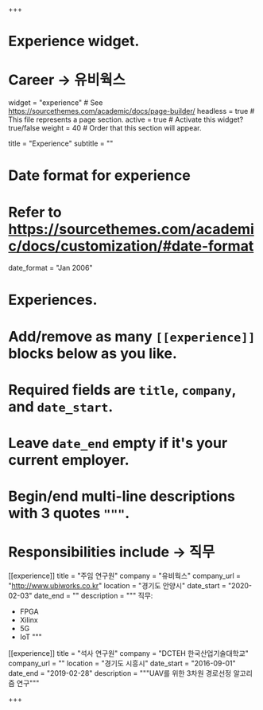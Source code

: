 +++
# Experience widget.

# Career -> 유비웍스

widget = "experience"  # See https://sourcethemes.com/academic/docs/page-builder/
headless = true  # This file represents a page section.
active = true  # Activate this widget? true/false
weight = 40  # Order that this section will appear.

title = "Experience"
subtitle = ""

# Date format for experience
#   Refer to https://sourcethemes.com/academic/docs/customization/#date-format
date_format = "Jan 2006"

# Experiences.
#   Add/remove as many `[[experience]]` blocks below as you like.
#   Required fields are `title`, `company`, and `date_start`.
#   Leave `date_end` empty if it's your current employer.
#   Begin/end multi-line descriptions with 3 quotes `"""`.

# Responsibilities include -> 직무
[[experience]]
  title = "주임 연구원"
  company = "유비웍스"
  company_url = "http://www.ubiworks.co.kr"
  location = "경기도 안양시"
  date_start = "2020-02-03"
  date_end = ""
  description = """
  직무:
  * FPGA
  * Xilinx
  * 5G
  * IoT
  """

[[experience]]
  title = "석사 연구원"
  company = "DCTEH 한국산업기술대학교"
  company_url = ""
  location = "경기도 시흥시"
  date_start = "2016-09-01"
  date_end = "2019-02-28"
  description = """UAV를 위한 3차원 경로선정 알고리즘 연구"""

+++

